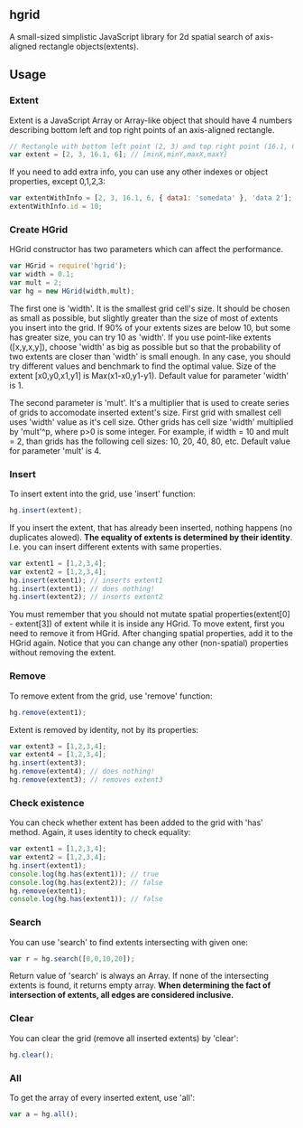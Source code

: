 ## hgrid

A small-sized simplistic JavaScript library for 2d spatial search of axis-aligned rectangle objects(extents).

## Usage

### Extent
Extent is a JavaScript Array or Array-like object that should have 4 numbers describing bottom left and top right points of an axis-aligned rectangle.
```js
// Rectangle with bottom left point (2, 3) and top right point (16.1, 6):
var extent = [2, 3, 16.1, 6]; // [minX,minY,maxX,maxY]
```

If you need to add extra info, you can use any other indexes or object properties, except 0,1,2,3:
```js
var extentWithInfo = [2, 3, 16.1, 6, { data1: 'somedata' }, 'data 2'];
extentWithInfo.id = 10;
```

### Create HGrid
HGrid constructor has two parameters which can affect the performance.
```js
var HGrid = require('hgrid');
var width = 0.1;
var mult = 2;
var hg = new HGrid(width,mult);
```
The first one is 'width'. It is the smallest grid cell's size. It should be chosen as small as possible, but slightly greater than the size of most of extents you insert into the grid.
If 90% of your extents sizes are below 10, but some has greater size, you can try 10 as 'width'.
If you use point-like extents ([x,y,x,y]), choose 'width' as big as possible but so that the probability of two extents are closer than 'width' is small enough.
In any case, you should try different values and benchmark to find the optimal value.
Size of the extent [x0,y0,x1,y1] is Max(x1-x0,y1-y1).
Default value for parameter 'width' is 1.

The second parameter is 'mult'. It's a multiplier that is used to create series of grids to accomodate inserted extent's size.
First grid with smallest cell uses 'width' value as it's cell size. Other grids has cell size 'width' multiplied by 'mult'^p, where p>0 is some integer.
For example, if width = 10 and mult = 2, than grids has the following cell sizes: 10, 20, 40, 80, etc.
Default value for parameter 'mult' is 4.

### Insert
To insert extent into the grid, use 'insert' function:
```js
hg.insert(extent);
```
If you insert the extent, that has already been inserted, nothing happens (no duplicates alowed).
**The equality of extents is determined by their identity**. I.e. you can insert different extents with same properties.
```js
var extent1 = [1,2,3,4];
var extent2 = [1,2,3,4];
hg.insert(extent1); // inserts extent1
hg.insert(extent1); // does nothing!
hg.insert(extent2); // inserts extent2
```
You must remember that you should not mutate spatial properties(extent[0] - extent[3]) of extent while it is inside any HGrid.
To move extent, first you need to remove it from HGrid. After changing spatial properties, add it to the HGrid again.
Notice that you can change any other (non-spatial) properties without removing the extent.

### Remove
To remove extent from the grid, use 'remove' function:
```js
hg.remove(extent1);
```
Extent is removed by identity, not by its properties:
```js
var extent3 = [1,2,3,4];
var extent4 = [1,2,3,4];
hg.insert(extent3);
hg.remove(extent4); // does nothing!
hg.remove(extent3); // removes extent3
```

### Check existence
You can check whether extent has been added to the grid with 'has' method. Again, it uses identity to check equality:
```js
var extent1 = [1,2,3,4];
var extent2 = [1,2,3,4];
hg.insert(extent1);
console.log(hg.has(extent1)); // true
console.log(hg.has(extent2)); // false
hg.remove(extent1);
console.log(hg.has(extent1)); // false
```

### Search
You can use 'search' to find extents intersecting with given one:
```js
var r = hg.search([0,0,10,20]);
```
Return value of 'search' is always an Array. If none of the intersecting extents is found, it returns empty array.
**When determining the fact of intersection of extents, all edges are considered inclusive.**

### Clear
You can clear the grid (remove all inserted extents) by 'clear':
```js
hg.clear();
```
### All
To get the array of every inserted extent, use 'all':
```js
var a = hg.all();
```
